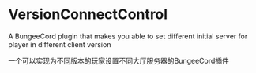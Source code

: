 # VersionConnectControl
A BungeeCord plugin that makes you able to set different initial server for player in different client version

一个可以实现为不同版本的玩家设置不同大厅服务器的BungeeCord插件
